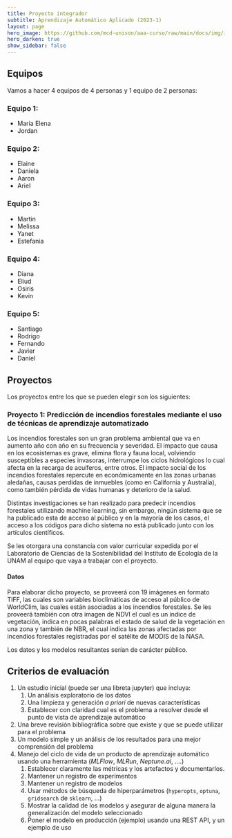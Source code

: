 ```yaml
---
title: Proyecto integrador
subtitle: Aprendizaje Automático Aplicado (2023-1)
layout: page
hero_image: https://github.com/mcd-unison/aaa-curso/raw/main/docs/img/intro-banner.jpeg
hero_darken: true
show_sidebar: false
---
```


## Equipos

Vamos a hacer 4 equipos de 4 personas y 1 equipo de 2 personas:

### Equipo 1: 

- Maria Elena
- Jordan

### Equipo 2:

- Elaine
- Daniela
- Aaron
- Ariel

### Equipo 3:

- Martin
- Melissa
- Yanet
- Estefania

### Equipo 4:

- Diana
- Eliud
- Osiris
- Kevin

### Equipo 5:

- Santiago
- Rodrigo
- Fernando
- Javier
- Daniel

## Proyectos

Los proyectos entre los que se pueden elegir son los siguientes:

### Proyecto 1: Predicción de incendios forestales mediante el uso de técnicas de aprendizaje automatizado

Los incendios forestales son un gran problema ambiental que va en aumento año con año en su frecuencia y severidad. El impacto que causa en los ecosistemas es grave, elimina flora y fauna local, volviendo susceptibles a especies invasoras, interrumpe los ciclos hidrológicos lo cual afecta en la recarga de acuíferos, entre otros. El impacto social de los incendios forestales repercute en económicamente en las zonas urbanas aledañas, causas perdidas de inmuebles (como en California y Australia), como también pérdida de vidas humanas y deterioro de la salud.

Distintas investigaciones se han realizado para predecir incendios forestales utilizando machine learning, sin embargo, ningún sistema que se ha publicado esta de acceso al público y en la mayoría de los casos, el acceso a los códigos para dicho sistema no está publicado junto con los artículos científicos.

Se les otorgara una constancia con valor curricular expedida por el Laboratorio de Ciencias de la Sostenibilidad del Instituto de Ecología de la UNAM al equipo que vaya a trabajar con el proyecto.

#### Datos

Para elaborar dicho proyecto, se proveerá con 19 imágenes en formato TIFF, las cuales son variables bioclimáticas de acceso al público de WorldClim, las cuales están asociadas a los incendios forestales. Se les proveerá también con otra imagen de NDVI el cual es un índice de vegetación, indica en pocas palabras el estado de salud de la vegetación en una zona y también de NBR, el cual indica las zonas afectadas por incendios forestales registradas por el satélite de MODIS de la NASA.

Los datos y los modelos resultantes serían de carácter público.


## Criterios de evaluación

1. Un estudio inicial (puede ser una libreta jupyter) que incluya:
   1. Un análisis exploratorio de los datos
   2. Una limpieza y generación *a priori* de nuevas características
   3. Establecer con claridad cual es el problema a resolver desde el punto de vista de aprendizaje automático
2. Una breve revisión bibliográfica sobre que existe y que se puede utilizar para el problema 
3. Un modelo simple y un análisis de los resultados para una mejor comprensión del problema
4. Manejo del ciclo de vida de un producto de aprendizaje automático usando una herramienta (*MLFlow*, *MLRun*, *Neptune.ai*, ....)
   1. Establecer claramente las métricas y los artefactos y documentarlos.
   2. Mantener un registro de experimentos
   3. Mantener un registro de modelos
   4. Usar métodos de búsqueda de hiperparámetros (`hyperopts`, `optuna`, `gridsearch` de `sklearn`, ...)
   5. Mostrar la calidad de los modelos y asegurar de alguna manera la generalización del modelo seleccionado
   6. Poner el modelo en producción (ejemplo) usando una REST API, y un ejemplo de uso